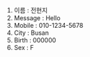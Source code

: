 1. 이름 : 전현지
2. Message : Hello
3. Mobile : 010-1234-5678
4. City : Busan
5. Birth : 000000
7. Sex : F